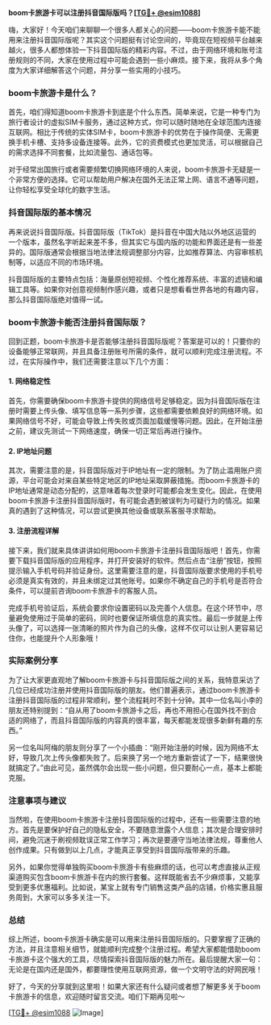 **boom卡旅游卡可以注册抖音国际版吗？[[TG💪+ @esim1088](https://t.me/s/esim1088)]**

嗨，大家好！今天咱们来聊聊一个很多人都关心的问题——boom卡旅游卡能不能用来注册抖音国际版呢？其实这个问题挺有讨论空间的，毕竟现在短视频平台越来越火，很多人都想体验一下抖音国际版的精彩内容。不过，由于网络环境和账号注册规则的不同，大家在使用过程中可能会遇到一些小麻烦。接下来，我将从多个角度为大家详细解答这个问题，并分享一些实用的小技巧。

### boom卡旅游卡是什么？

首先，咱们得知道boom卡旅游卡到底是个什么东西。简单来说，它是一种专门为旅行者设计的虚拟SIM卡服务，通过这种方式，你可以随时随地在全球范围内连接互联网。相比于传统的实体SIM卡，boom卡旅游卡的优势在于操作简便、无需更换手机卡槽、支持多设备连接等。此外，它的资费模式也更加灵活，可以根据自己的需求选择不同套餐，比如流量包、通话包等。

对于经常出国旅行或者需要频繁切换网络环境的人来说，boom卡旅游卡无疑是一个非常方便的选择。它可以帮助用户解决在国外无法正常上网、语言不通等问题，让你轻松享受全球化的数字生活。

### 抖音国际版的基本情况

再来说说抖音国际版。抖音国际版（TikTok）是抖音在中国大陆以外地区运营的一个版本，虽然名字听起来差不多，但其实它与国内版的功能和界面还是有一些差异的。国际版通常会根据当地法律法规调整部分内容，比如推荐算法、内容审核机制等，以适应不同的市场环境。

抖音国际版的主要特点包括：海量原创短视频、个性化推荐系统、丰富的滤镜和编辑工具等。如果你对创意视频制作感兴趣，或者只是想看看世界各地的有趣内容，那么抖音国际版绝对值得一试。

### boom卡旅游卡能否注册抖音国际版？

回到正题，boom卡旅游卡是否能够注册抖音国际版呢？答案是可以的！只要你的设备能够正常联网，并且具备注册账号所需的条件，就可以顺利完成注册流程。不过，在实际操作中，我们还需要注意以下几个方面：

#### 1. 网络稳定性

首先，你需要确保boom卡旅游卡提供的网络信号足够稳定。因为抖音国际版在注册时需要上传头像、填写信息等一系列步骤，这些都需要依赖良好的网络环境。如果网络信号不好，可能会导致上传失败或页面加载缓慢等问题。因此，在开始注册之前，建议先测试一下网络速度，确保一切正常后再进行操作。

#### 2. IP地址问题

其次，需要注意的是，抖音国际版对于IP地址有一定的限制。为了防止滥用账户资源，平台可能会对来自某些特定地区的IP地址采取屏蔽措施。而boom卡旅游卡的IP地址通常是动态分配的，这意味着每次登录时可能都会发生变化。因此，在使用boom卡旅游卡注册抖音国际版时，有可能会遇到被误判为可疑行为的情况。如果真的遇到了这种情况，可以尝试更换其他设备或联系客服寻求帮助。

#### 3. 注册流程详解

接下来，我们就来具体讲讲如何用boom卡旅游卡注册抖音国际版吧！首先，你需要下载抖音国际版的应用程序，并打开安装好的软件。然后点击“注册”按钮，按照提示输入手机号码并验证身份。这里需要注意的是，抖音国际版要求使用的手机号必须是真实有效的，并且未绑定过其他账号。如果你不确定自己的手机号是否符合条件，可以提前咨询boom卡旅游卡的客服人员。

完成手机号验证后，系统会要求你设置密码以及完善个人信息。在这个环节中，尽量避免使用过于简单的密码，同时也要保证所填信息的真实性。最后一步就是上传头像了，可以选择一张清晰的照片作为自己的头像，这样不仅可以让别人更容易记住你，也能提升个人形象哦！

### 实际案例分享

为了让大家更直观地了解boom卡旅游卡与抖音国际版之间的关系，我特意采访了几位已经成功注册并使用抖音国际版的朋友。他们普遍表示，通过boom卡旅游卡注册抖音国际版的过程非常顺利，整个流程耗时不到十分钟。其中一位名叫小李的朋友还特别提到：“自从用了boom卡旅游卡之后，再也不用担心在国外找不到合适的网络了，而且抖音国际版的内容真的很丰富，每天都能发现很多新鲜有趣的东西。”

另一位名叫阿梅的朋友则分享了一个小插曲：“刚开始注册的时候，因为网络不太好，导致几次上传头像都失败了。后来换了另一个地方重新尝试了一下，结果很快就搞定了。”由此可见，虽然偶尔会出现一些小问题，但只要耐心一点，基本上都能克服。

### 注意事项与建议

当然啦，在使用boom卡旅游卡注册抖音国际版的过程中，还有一些需要注意的地方。首先是要保护好自己的隐私安全，不要随意泄露个人信息；其次是合理安排时间，避免沉迷于刷视频耽误正常工作学习；再次是要遵守当地法律法规，尊重他人创作成果。只有做到以上几点，才能真正享受到抖音国际版带来的乐趣。

另外，如果你觉得单独购买boom卡旅游卡有些麻烦的话，也可以考虑直接从正规渠道购买包含boom卡旅游卡在内的旅行套餐。这样既能省去不少麻烦事，又能享受到更多优惠福利。比如说，某宝上就有专门销售这类产品的店铺，价格实惠且服务周到，大家可以多多关注一下。

### 总结

综上所述，boom卡旅游卡确实是可以用来注册抖音国际版的。只要掌握了正确的方法，并且注意相关细节，就能顺利完成整个注册过程。希望大家都能借助boom卡旅游卡这个强大的工具，尽情探索抖音国际版的魅力所在。最后提醒大家一句：无论是在国内还是国外，都要理性使用互联网资源，做一个文明守法的好网民哦！

好了，今天的分享就到这里啦！如果大家还有什么疑问或者想了解更多关于boom卡旅游卡的信息，欢迎随时留言交流。咱们下期再见啦～

[[TG💪+ @esim1088](https://t.me/s/esim1088) ![Image](https://i.postimg.cc/4NQfJmqS/Snipaste-2025-05-13-00-14-12.png)]